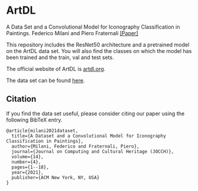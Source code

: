 # ArtDL
A Data Set and a Convolutional Model for Iconography Classification in Paintings. Federico Milani and Piero Fraternali [[Paper]](https://arxiv.org/abs/2010.11697)

This repository includes the ResNet50 architecture and a pretrained model on the ArtDL data set. You will also find the classes on which the model has been trained and the train, val and test sets.

The official website of ArtDL is [artdl.org](http://www.artdl.org).

The data set can be found [here](https://drive.google.com/file/d/16FK1YnHPhGqCHf_EpovzcH0v90yXcCer/view).

## Citation
If you find the data set useful, please consider citing our paper using the following BibTeX entry.
```
@article{milani2021dataset,
  title={A Dataset and a Convolutional Model for Iconography Classification in Paintings},
  author={Milani, Federico and Fraternali, Piero},
  journal={Journal on Computing and Cultural Heritage (JOCCH)},
  volume={14},
  number={4},
  pages={1--18},
  year={2021},
  publisher={ACM New York, NY, USA}
}
```
